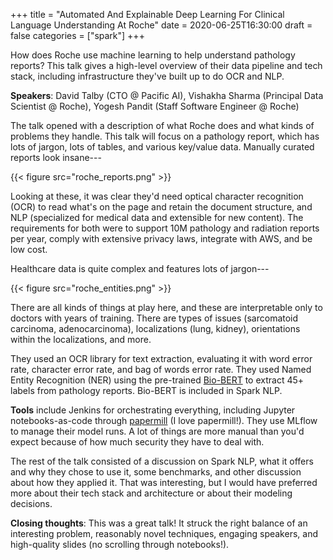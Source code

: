 +++
title = "Automated And Explainable Deep Learning For Clinical Language Understanding At Roche"
date = 2020-06-25T16:30:00
draft = false
categories = ["spark"]
+++

How does Roche use machine learning to help understand pathology reports? This talk gives a high-level overview of their data pipeline and tech stack, including infrastructure they've built up to do OCR and NLP.

<!--more-->

**Speakers**: David Talby (CTO @ Pacific AI), Vishakha Sharma (Principal Data Scientist @ Roche), Yogesh Pandit (Staff Software Engineer @ Roche)

The talk opened with a description of what Roche does and what kinds of problems they handle. This talk will focus on a pathology report, which has lots of jargon, lots of tables, and various key/value data. Manually curated reports look insane---

{{< figure src="roche_reports.png" >}}

Looking at these, it was clear they'd need optical character recognition (OCR) to read what's on the page and retain the document structure, and NLP (specialized for medical data and extensible for new content). The requirements for both were to support 10M pathology and radiation reports per year, comply with extensive privacy laws, integrate with AWS, and be low cost.

Healthcare data is quite complex and features lots of jargon---

{{< figure src="roche_entities.png" >}}

There are all kinds of things at play here, and these are interpretable only to doctors with years of training. There are types of issues (sarcomatoid carcinoma, adenocarcinoma), localizations (lung, kidney), orientations within the localizations, and more. 

They used an OCR library for text extraction, evaluating it with word error rate, character error rate, and bag of words error rate. They used Named Entity Recognition (NER) using the pre-trained [Bio-BERT](https://arxiv.org/abs/1901.08746) to extract 45+ labels from pathology reports. Bio-BERT is included in Spark NLP.

**Tools** include Jenkins for orchestrating everything, including Jupyter notebooks-as-code through [papermill](https://papermill.readthedocs.io/en/latest/) (I love papermill!). They use MLflow to manage their model runs. A lot of things are more manual than you'd expect because of how much security they have to deal with.

The rest of the talk consisted of a discussion on Spark NLP, what it offers and why they chose to use it, some benchmarks, and other discussion about how they applied it. That was interesting, but I would have preferred more about their tech stack and architecture or about their modeling decisions.

**Closing thoughts**: This was a great talk! It struck the right balance of an interesting problem, reasonably novel techniques, engaging speakers, and high-quality slides (no scrolling through notebooks!). 

